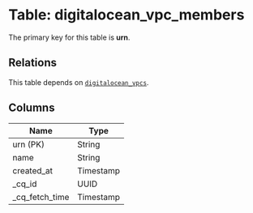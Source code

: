 # Table: digitalocean_vpc_members


The primary key for this table is **urn**.

## Relations
This table depends on [`digitalocean_vpcs`](digitalocean_vpcs.md).

## Columns
| Name          | Type          |
| ------------- | ------------- |
|urn (PK)|String|
|name|String|
|created_at|Timestamp|
|_cq_id|UUID|
|_cq_fetch_time|Timestamp|